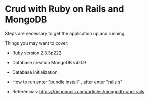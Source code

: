# Crud with Ruby on Rails and MongoDB

Steps are necessary to get the application up and running.

Things you may want to cover:

* Ruby version 2.3.3p222 

* Database creation MongoDB v4.0.9

* Database initialization 

* How to run enter "bundle install" , after enter "rails s"

* Referências: https://richonrails.com/articles/mongodb-and-rails
